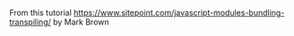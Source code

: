 From this tutorial https://www.sitepoint.com/javascript-modules-bundling-transpiling/ by Mark Brown
